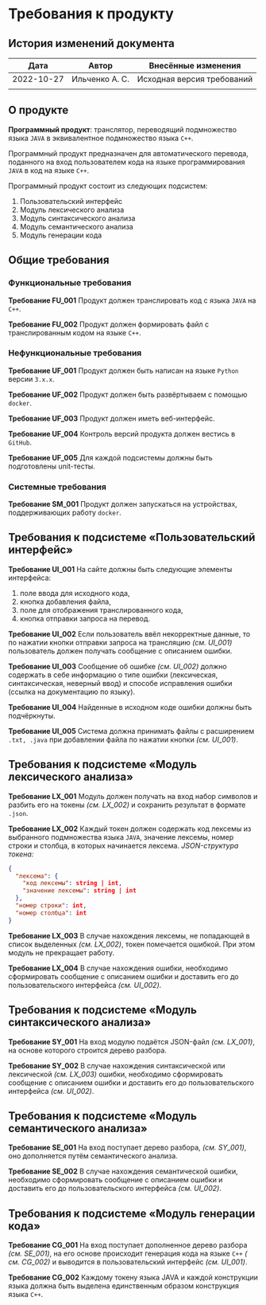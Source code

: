 # Требования к продукту

## История изменений документа

| Дата       | Автор          | Внесённые изменения        |
| ---------- | -------------- | -------------------------- |
| 2022-10-27 | Ильченко А. С. | Исходная версия требований |
|            |                |                            |

## О продукте

**Программный продукт**: транслятор, переводящий подмножество языка `JAVA` в эквивалентное подмножество языка `C++`.

Программный продукт предназначен для автоматического перевода, поданного на вход пользователем кода на языке
программирования `JAVA` в код на языке `C++`.

Программный продукт состоит из следующих подсистем:

1. Пользовательский интерфейс
2. Модуль лексического анализа
3. Модуль синтаксического анализа
4. Модуль семантического анализа
5. Модуль генерации кода

## Общие требования

### Функциональные требования

**Требование FU_001**
Продукт должен транслировать код с языка `JAVA` на `C++`.

**Требование FU_002**
Продукт должен формировать файл с транслированным кодом на языке `C++`.

### Нефункциональные требования

**Требование UF_001**
Продукт должен быть написан на языке `Python` версии `3.x.x`.

**Требование UF_002**
Продукт должен быть развёртываем с помощью `docker`.

**Требование UF_003**
Продукт должен иметь веб-интерфейс.

**Требование UF_004**
Контроль версий продукта должен вестись в `GitHub`.

**Требование UF_005**
Для каждой подсистемы должны быть подготовлены unit-тесты.

### Системные требования

**Требование SM_001**
Продукт должен запускаться на устройствах, поддерживающих работу `docker`.

## Требования к подсистеме «Пользовательский интерфейс»

**Требование UI_001**
На сайте должны быть следующие элементы интерфейса:
1. поле ввода для исходного кода,
2. кнопка добавления файла,
3. поле для отображения транслированного кода,
4. кнопка отправки запроса на перевод.

**Требование UI_002**
Если пользователь ввёл некорректные данные, то по нажатии кнопки отправки запроса на трансляцию *(см. UI_001)*
пользователь должен получать сообщение с описанием ошибки.

**Требование UI_003**
Сообщение об ошибке *(см. UI_002)* должно содержать в себе информацию о типе ошибки (лексическая, синтаксическая,
неверный ввод) и способе исправления ошибки (ссылка на документацию по языку).

**Требование UI_004**
Найденные в исходном коде ошибки должны быть подчёркнуты.

**Требование UI_005**
Система должна принимать файлы с расширением `.txt, .java` при добавлении файла по нажатии кнопки *(см. UI_001)*.

## Требования к подсистеме «Модуль лексического анализа»

**Требование LX_001**
Модуль должен получать на вход набор символов и разбить его на токены *(см. LX_002)* и сохранить результат в
формате `.json`.

**Требование LX_002**
Каждый токен должен содержать код лексемы из выбранного подмножества языка `JAVA`, значение лексемы, номер строки и
столбца, в которых начинается лексема.
*JSON-структура токена:*

```json
{
  "лексема": {
    "код лексемы": string | int,
    "значение лексемы": string | int
  },
  "номер строки": int,
  "номер столбца": int
}
```

**Требование LX_003**
В случае нахождения лексемы, не попадающей в список выделенных *(см. LX_002)*, токен помечается ошибкой. При этом модуль
не прекращает работу.

**Требование LX_004**
В случае нахождения ошибки, необходимо сформировать сообщение с описанием
ошибки и доставить его до пользовательского интерфейса *(см. UI_002)*.

## Требования к подсистеме «Модуль синтаксического анализа»

**Требование SY_001**
На вход модулю подаётся JSON-файл *(см. LX_001)*, на основе которого строится дерево разбора.

**Требование SY_002**
В случае нахождения синтаксической или лексической *(см. LX_003)* ошибки, необходимо сформировать сообщение с описанием
ошибки и доставить его до пользовательского интерфейса *(см. UI_002)*.

## Требования к подсистеме «Модуль семантического анализа»

**Требование SE_001**
На вход поступает дерево разбора, *(см. SY_001)*, оно дополняется путём семантического анализа.

**Требование SE_002**
В случае нахождения семантической ошибки, необходимо сформировать сообщение с описанием ошибки и доставить его до
пользовательского интерфейса *(см. UI_002)*.

## Требования к подсистеме «Модуль генерации кода»

**Требование CG_001**
На вход поступает дополненное дерево разбора *(см. SE_001)*, на его основе происходит генерация кода на языке `C++` *(
см. CG_002)* и выводится в пользовательский интерфейс *(см. UI_001)*.

**Требование CG_002**
Каждому токену языка JAVA и каждой конструкции языка должна быть выделена единственным образом конструкция языка `C++`.